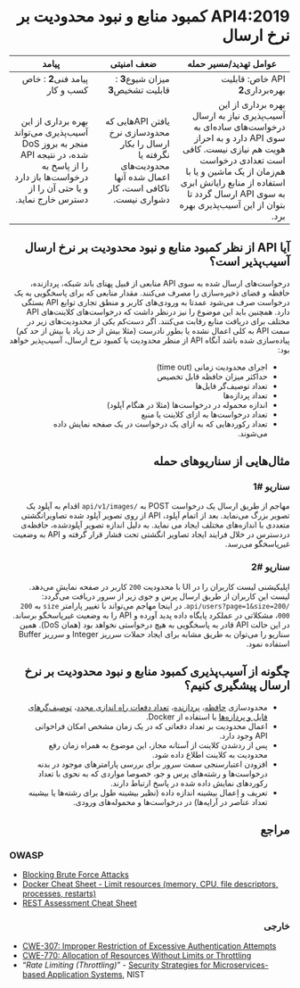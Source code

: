 <div dir="rtl" align='right'>

API4:2019 کمبود منابع و نبود محدودیت بر نرخ ارسال
===========================================

| عوامل تهدید/مسیر حمله | ضعف امنیتی | پیامد |
| - | - | - |
| API خاص: قابلیت بهره‌برداری**2** | میزان شیوع**3** : قابلیت تشخیص**3** | پیامد فنی**2** : خاص کسب و کار |
| بهره برداری از این آسیب‌پذیری نیاز به ارسال درخواست‌های ساده‌ای به سوی API دارد و به احراز هویت هم نیازی نیست. کافی است تعدادی درخواست هم‌زمان از یک ماشین و یا با استفاده از منابع رایانش ابری به سوی API ارسال گردد تا بتوان از این آسیب‌پذیری بهره برد. | یافتن APIهایی که محدودسازی نرخ ارسال را بکار نگرفته یا محدودیت‌های اعمال شده آنها ناکافی است، کار دشواری نیست. | بهره برداری از این آسیب‌پذیری می‌تواند منجر به بروز DoS شده، در نتیجه API را از پاسخ به درخواست‌ها باز دارد و یا حتی آن را از دسترس خارج نماید.|

## آیا API از نظر کمبود منابع و نبود محدودیت بر نرخ ارسال  ‌‌آسیب‌پذیر است؟

درخواست‌‌های ارسال شده به سوی API منابعی از قبیل پهنای باند شبکه، پردازنده، حافظه و فضای ذخیره‌سازی را مصرف می‌کنند. مقدار منابعی که برای پاسخگویی به یک درخواست صرف می‌شود عمدتا به ورودی‌‌های کاربر و منطق تجاری  توابع API بستگی دارد. همچنین باید این موضوع را نیز درنظر داشت که درخواست‌‌های کلاینت‌‌های API مختلف برای دریافت منابع رقابت می‌کنند.
اگر دست‌کم یکی از محدودیت‌‌های زیر در سمت API به کلی اعمال نشده یا بطور نادرست (مثلا بیش از حد زیاد یا بیش از حد کم) ‌‌‌‌پیاده‌سازی شده باشد آنگاه API از منظر محدودیت یا کمبود نرخ ارسال، ‌‌آسیب‌پذیر خواهد بود:

* اجرای محدودیت زمانی (time out)
* حداکثر میزان حافظه قابل تخصیص
* تعداد توصیف‌گر  فایل‌‌ها
* تعداد پردازه‌‌ها
* اندازه محموله  در درخواست‌‌ها (مثلا در هنگام آپلود)
* تعداد درخواست‌‌ها به ازای کلاینت یا منبع
* تعداد رکوردهایی که به ازای یک درخواست در یک صفحه نمایش داده می‌شوند.


## مثال‌‌هایی از سناریوهای حمله

### سناریو #1

مهاجم از طریق ارسال یک درخواست POST به `/api/v1/images` اقدام به آپلود یک تصویر بزرگ می‌نماید. بعد از اتمام آپلود، API از روی تصویر آپلود شده تصاویرانگشتی  متعددی با اندازه‌‌های مختلف ایجاد می نماید. به دلیل اندازه تصویر آپلودشده، حافظه‌ی دردسترس در خلال فرایند ایجاد تصاویر انگشتی تحت فشار قرار گرفته و API به وضعیت غیرپاسخگو  می‌رسد.

### سناریو #2

اپلیکیشنی لیست کاربران را در UI با محدودیت `200` کاربر در صفحه نمایش می‌دهد. لیست این کاربران از طربق ارسال پرس و جوی زیر از سرور دریافت می‌گردد: `/api/users?page=1&size=200`. در اینجا مهاجم می‌تواند با تغییر پارامتر `size` به `200 000`، مشکلاتی در عملکرد پایگاه داده پدید آورده و API را به وضعیت غیرپاسخگو برساند. در این حالت API قادر به پاسخگویی به هیچ درخواستی نخواهد بود (همان DoS).
همین سناریو را می‌توان به طریق مشابه برای ایجاد حملات سرریز Integer و سرریز Buffer استفاده نمود.

## چگونه از ‌‌آسیب‌پذیری کمبود منابع و نبود محدودیت بر نرخ ارسال پیشگیری کنیم؟

* محدودسازی [حافظه][1]، [پردازنده][2]، [تعداد دفعات راه اندازی مجدد][3]، [توصیف‌گرهای فایل و پردازه‌‌ها][4] با استفاده از Docker.
* اعمال محدودیت بر تعداد دفعاتی که در یک زمان مشخص امکان فراخوانی API وجود دارد.
* پس از ردشدن کلاینت از آستانه مجاز، این موضوع به همراه زمان رفع محدودیت به کلاینت اطلاع داده شود.
* افزودن اعتبارسنجی سمت سرور برای بررسی پارامترهای موجود در بدنه درخواست‌‌ها و رشته‌‌های پرس و جو، خصوصا مواردی که به نحوی با تعداد رکوردهای نمایش داده شده در پاسخ ارتباط دارند.
* تعریف و اِعمال بیشینه اندازه داده (نظیر بیشینه طول برای رشته‌‌ها یا  بیشینه تعداد عناصر در آرایه‌‌ها) در درخواست‌‌ها و محموله‌‌های ورودی. 

## مراجع

</div>

### OWASP

* [Blocking Brute Force Attacks][5]
* [Docker Cheat Sheet - Limit resources (memory, CPU, file descriptors,
  processes, restarts)][6]
* [REST Assessment Cheat Sheet][7]

<div dir="rtl" align='right'>

### خارجی

</div>

* [CWE-307: Improper Restriction of Excessive Authentication Attempts][8]
* [CWE-770: Allocation of Resources Without Limits or Throttling][9]
* “_Rate Limiting (Throttling)_” - [Security Strategies for Microservices-based
  Application Systems][10], NIST

[1]: https://docs.docker.com/config/containers/resource_constraints/#memory
[2]: https://docs.docker.com/config/containers/resource_constraints/#cpu
[3]: https://docs.docker.com/engine/reference/commandline/run/#restart-policies---restart
[4]: https://docs.docker.com/engine/reference/commandline/run/#set-ulimits-in-container---ulimit
[5]: https://www.owasp.org/index.php/Blocking_Brute_Force_Attacks
[6]: https://github.com/OWASP/CheatSheetSeries/blob/3a8134d792528a775142471b1cb14433b4fda3fb/cheatsheets/Docker_Security_Cheat_Sheet.md#rule-7---limit-resources-memory-cpu-file-descriptors-processes-restarts
[7]: https://github.com/OWASP/CheatSheetSeries/blob/3a8134d792528a775142471b1cb14433b4fda3fb/cheatsheets/REST_Assessment_Cheat_Sheet.md
[8]: https://cwe.mitre.org/data/definitions/307.html
[9]: https://cwe.mitre.org/data/definitions/770.html
[10]: https://nvlpubs.nist.gov/nistpubs/SpecialPublications/NIST.SP.800-204-draft.pdf


